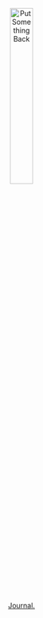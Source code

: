 <p align="center">
  <img width="30%"src="https://github.com/user-attachments/assets/648d139e-9e1c-4cfd-b62b-e1efcd3875c0" alt="Put Something Back"/>
  <p align="center"><a target="_blank" href="https://akotov.com/journal">Journal.</a></p>
</p>

